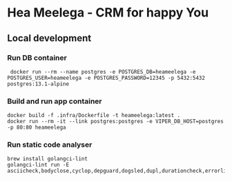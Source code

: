 # Hea Meelega - CRM for happy You

## Local development

### Run DB container

     docker run --rm --name postgres -e POSTGRES_DB=heameelega -e POSTGRES_USER=heameelega -e POSTGRES_PASSWORD=12345 -p 5432:5432 postgres:13.1-alpine

### Build and run app container

    docker build -f .infra/Dockerfile -t heameelega:latest .
    docker run --rm -it --link postgres:postgres -e VIPER_DB_HOST=postgres -p 80:80 heameelega

### Run static code analyser

    brew install golangci-lint
    golangci-lint run -E asciicheck,bodyclose,cyclop,depguard,dogsled,dupl,durationcheck,errorlint,exhaustive,exportloopref,forbidigo,funlen,gocognit,gocritic,gocyclo,godot,godox,goerr113,gofmt,goheader,goimports,golint,gomnd,gomodguard,goprintffuncname,gosec,ifshort,interfacer,makezero,maligned,misspell,nakedret,nestif,nlreturn,noctx,nolintlint,paralleltest,prealloc,predeclared,revive,rowserrcheck,scopelint,sqlclosecheck,stylecheck,testpackage,thelper,tparallel,unconvert,unparam,whitespace,wsl

